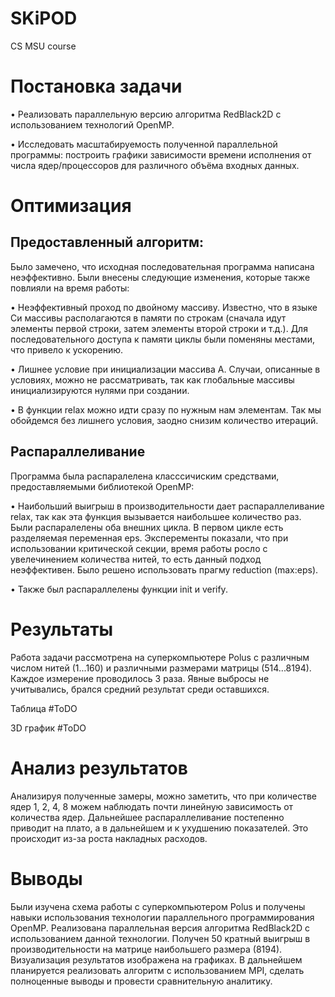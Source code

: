 # SKiPOD
CS MSU course


# Постановка задачи
•	Реализовать параллельную версию алгоритма RedBlack2D с использованием технологий OpenMP.

•	Исследовать масштабируемость полученной параллельной программы: построить графики зависимости времени исполнения от числа ядер/процессоров для различного объёма входных данных.

# Оптимизация

## Предоставленный алгоритм:

Было замечено, что исходная последовательная программа написана неэффективно. Были внесены следующие изменения, которые также повлияли на время работы:

•	Неэффективный проход по двойному массиву. Известно, что в языке Си массивы располагаются в памяти по строкам (сначала идут элементы первой строки, затем элементы второй строки и т.д.). Для последовательного доступа к памяти циклы были поменяны местами, что привело к ускорению.

•	Лишнее условие при инициализации массива A. Случаи, описанные в условиях, можно не рассматривать, так как глобальные массивы инициализируются нулями при создании.

•	В функции relax можно идти сразу по нужным нам элементам. Так мы обойдемся без лишнего условия, заодно снизим количество итераций.

## Распараллеливание 
Программа была распаралелена класссичиским средствами, предоставляемыми библиотекой OpenMP:

•	Наибольший выигрыш в производительности дает распараллеливание relax, так как эта функция вызывается наибольшее количество раз. Были распаралелены оба внешних цикла. В первом цикле есть разделяемая переменная eps. Эксперементы показали, что при использовании критической секции, время работы росло с увелечинением количества нитей, то есть данный подход неэффективен. Было решено использовать прагму reduction (max:eps).

•	Также был распараллелены функции init и verify.

# Результаты 

Работа задачи рассмотрена на суперкомпьютере Polus с различным числом нитей (1...160) и различными размерами матрицы (514...8194). Каждое измерение проводилось 3 раза. Явные выбросы не учитывались, брался средний результат среди оставшихся.

Таблица #ToDO
  

3D график #ToDO
 
 
 

# Анализ результатов

Анализируя полученные замеры, можно заметить, что при количестве ядер 1, 2, 4, 8 можем наблюдать почти линейную зависимость от количества ядер. Дальнейшее распараллеливание постепенно приводит на плато, а в дальнейшем и к ухудшению показателей. Это происходит из-за роста накладных расходов. 

# Выводы

Были изучена схема работы с суперкомпьютером Polus и получены навыки использования технологии параллельного программирования OpenMP. Реализована параллельная версия алгоритма RedBlack2D с использованием данной технологии. Получен 50 кратный выигрыш в производительности на матрице наибольшего размера (8194). Визуализация результатов изображена на графиках.
В дальнейшем планируется реализовать алгоритм с использованием MPI, сделать полноценные выводы и провести сравнительную аналитику. 
